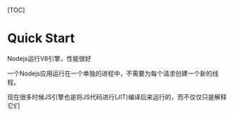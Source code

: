 

[TOC]

# Quick Start

Nodejs运行V8引擎，性能很好

一个Nodejs应用运行在一个单独的进程中，不需要为每个请求创建一个新的线程。

现在很多时候JS引擎也是将JS代码进行(JIT)编译后来运行的，而不仅仅只是解释它们